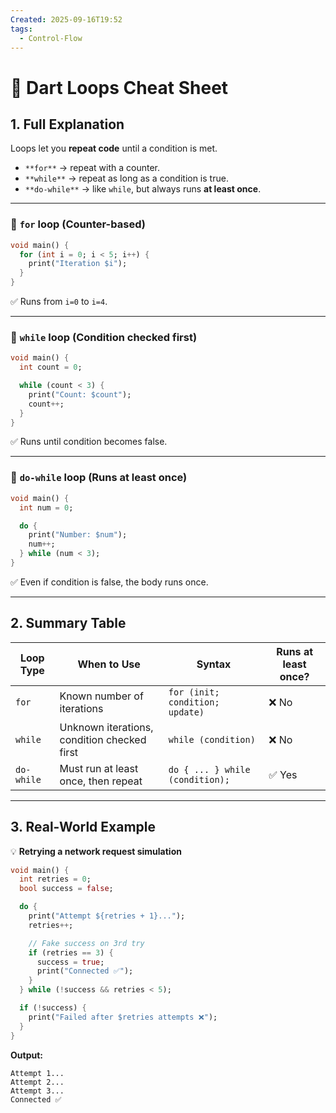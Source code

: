```yaml
---
Created: 2025-09-16T19:52
tags:
  - Control-Flow
---
```

# 🔄 Dart Loops Cheat Sheet

## 1. Full Explanation

Loops let you **repeat code** until a condition is met.

- `**for**` → repeat with a counter.
- `**while**` → repeat as long as a condition is true.
- `**do-while**` → like `while`, but always runs **at least once**.

---

### 🔹 `for` loop (Counter-based)

```Dart
void main() {
  for (int i = 0; i < 5; i++) {
    print("Iteration $i");
  }
}

```

✅ Runs from `i=0` to `i=4`.

---

### 🔹 `while` loop (Condition checked first)

```Dart
void main() {
  int count = 0;

  while (count < 3) {
    print("Count: $count");
    count++;
  }
}

```

✅ Runs until condition becomes false.

---

### 🔹 `do-while` loop (Runs at least once)

```Dart
void main() {
  int num = 0;

  do {
    print("Number: $num");
    num++;
  } while (num < 3);
}

```

✅ Even if condition is false, the body runs once.

---

## 2. Summary Table

|Loop Type|When to Use|Syntax|Runs at least once?|
|---|---|---|---|
|`for`|Known number of iterations|`for (init; condition; update)`|❌ No|
|`while`|Unknown iterations, condition checked first|`while (condition)`|❌ No|
|`do-while`|Must run at least once, then repeat|`do { ... } while (condition);`|✅ Yes|

---

## 3. Real-World Example

💡 **Retrying a network request simulation**

```Dart
void main() {
  int retries = 0;
  bool success = false;

  do {
    print("Attempt ${retries + 1}...");
    retries++;

    // Fake success on 3rd try
    if (retries == 3) {
      success = true;
      print("Connected ✅");
    }
  } while (!success && retries < 5);

  if (!success) {
    print("Failed after $retries attempts ❌");
  }
}

```

**Output:**

```Plain
Attempt 1...
Attempt 2...
Attempt 3...
Connected ✅

```